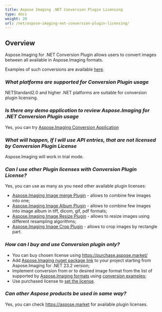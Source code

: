 ```yaml
---
title: Aspose Imaging .NET Conversion Plugin Licensing
type: docs
weight: 20
url: /net/aspose-imaging-net-conversion-plugin-licensing/
---
```


## **Overview**

Aspose.Imaging for .NET Conversion Plugin allows users to convert images between all available in Aspose.Imaging formats. 

Examples of such conversions are available [here](https://products.aspose.com/imaging/net/conversion/).

### ***What platforms are supported for Conversion Plugin usage***
NETStandard2.0 and higher .NET platforms are suitable for conversion plugin licensing.

### ***Is there any demo application to review Aspose.Imaging for .NET Conversion Plugin usage***
Yes, you can try [Aspose.Imaging Conversion Application](https://products.aspose.app/imaging/conversion)

### ***What will happen, If I will use API entries, that are not licensed by Conversion Plugin License***
Aspose.Imaging will work in trial mode.

### ***Can I use other Plugin licenses with Conversion Plugin License?***

Yes, you can use as many as you need other available plugin licenses:
- [Aspose.Imaging Image merge Plugin](/imaging/net/aspose-imaging-net-image-merge-plugin-licensing) - allows to combine few images into one;
- [Aspose.Imaging Image Album Plugin](/imaging/net/aspose-imaging-net-image-album-plugin-licensing) - allows to combine few images into image album in tiff, dicom, gif, pdf formats;
- [Aspose.Imaging Image Resize Plugin](/imaging/net/aspose-imaging-net-image-resize-plugin-licensing) - allows to resize images using different resampling algorithms;
- [Aspose.Imaging Image Crop Plugin](/imaging/net/aspose-imaging-net-image-crop-plugin-licensing) - allows to crop images by rectangle part.

### ***How can I buy and use Conversion plugin only?***

- You can buy chosen license using https://purchase.aspose.market/
- Add [Aspose.Imaging nuget package link](https://www.nuget.org/packages/Aspose.Imaging) to your project starting from Aspose.Imaging for .NET 23.2 version;
- Implement conversion from or to desired image format from the list of supported by [Aspose.Imaging formats](/imaging/net/supported-file-formats/) using [conversion examples](https://products.aspose.com/imaging/net/conversion/);
- Use purchased license to [set the license](https://docs.aspose.com/imaging/net/licensing/).


### ***Can other Aspose products be used in same way?***

Yes, you can check https://aspose.market for available plugin licenses.